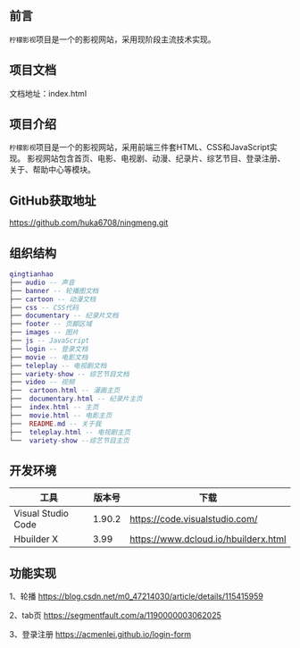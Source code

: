 ## 前言

`柠檬影视`项目是一个的影视网站，采用现阶段主流技术实现。

## 项目文档

文档地址：index.html

## 项目介绍

`柠檬影视`项目是一个的影视网站，采用前端三件套HTML、CSS和JavaScript实现。
影视网站包含首页、电影、电视剧、动漫、纪录片、综艺节目、登录注册、关于、帮助中心等模块。

## GitHub获取地址
https://github.com/huka6708/ningmeng.git

## 组织结构

``` lua
qingtianhao
├── audio -- 声音
├── banner -- 轮播图文档
├── cartoon -- 动漫文档
├── css -- CSS代码
├── documentary -- 纪录片文档
├── footer -- 页脚区域
├── images -- 图片
├── js -- JavaScript
├── login -- 登录文档
├── movie -- 电影文档
├── teleplay -- 电视剧文档
├── variety-show -- 综艺节目文档
├── video -- 视频
├──  cartoon.html -- 漫画主页
├──  documentary.html -- 纪录片主页
├──  index.html -- 主页
├──  movie.html -- 电影主页
├──  README.md -- 关于我
├──  teleplay.html -- 电视剧主页
└──  variety-show --综艺节目主页
```

## 开发环境

| 工具                 | 版本号 | 下载                                                    |
| ------------------- | ------ | ------------------------------------------------------ |
| Visual Studio Code  | 1.90.2 | https://code.visualstudio.com/                         |
| Hbuilder X          | 3.99   | https://www.dcloud.io/hbuilderx.html                   |

## 功能实现

1、轮播
https://blog.csdn.net/m0_47214030/article/details/115415959

2、tab页
https://segmentfault.com/a/1190000003062025

3、登录注册
https://acmenlei.github.io/login-form



